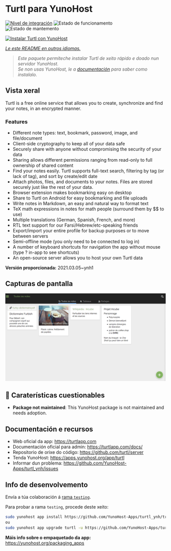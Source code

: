 <!--
NOTA: Este README foi creado automáticamente por <https://github.com/YunoHost/apps/tree/master/tools/readme_generator>
NON debe editarse manualmente.
-->

# Turtl para YunoHost

[![Nivel de integración](https://dash.yunohost.org/integration/turtl.svg)](https://dash.yunohost.org/appci/app/turtl) ![Estado de funcionamento](https://ci-apps.yunohost.org/ci/badges/turtl.status.svg) ![Estado de mantemento](https://ci-apps.yunohost.org/ci/badges/turtl.maintain.svg)

[![Instalar Turtl con YunoHost](https://install-app.yunohost.org/install-with-yunohost.svg)](https://install-app.yunohost.org/?app=turtl)

*[Le este README en outros idiomas.](./ALL_README.md)*

> *Este paquete permíteche instalar Turtl de xeito rápido e doado nun servidor YunoHost.*  
> *Se non usas YunoHost, le a [documentación](https://yunohost.org/install) para saber como instalalo.*

## Vista xeral

Turtl is a free online service that allows you to create, synchronize and find your notes, in an encrypted manner. 

### Features

- Different note types: text, bookmark, password, image, and file/document
- Client-side cryptography to keep all of your data safe
- Securely share with anyone without compromising the security of your data
- Sharing allows different permissions ranging from read-only to full ownership of shared content
- Find your notes easily. Turtl supports full-text search, filtering by tag (or lack of tag), and sort by create/edit date
- Attach photos, files, and documents to your notes. Files are stored securely just like the rest of your data.
- Browser extension makes bookmarking easy on desktop
- Share to Turtl on Android for easy bookmarking and file uploads
- Write notes in Markdown, an easy and natural way to format text
- TeX math expressions in notes for math people (surround them by $$ to use)
- Multiple translations (German, Spanish, French, and more)
- RTL text support for our Farsi/Hebrew/etc-speaking friends
- Export/import your entire profile for backup purposes or to move between servers
- Semi-offline mode (you only need to be connected to log in)
- A number of keyboard shortcuts for navigation the app without mouse (type ? in-app to see shortcuts)
- An open-source server allows you to host your own Turtl data


**Versión proporcionada:** 2021.03.05~ynh1

## Capturas de pantalla

![Captura de pantalla de Turtl](./doc/screenshots/screenshot.png)

## :red_circle: Caraterísticas cuestionables

- **Package not maintained**: This YunoHost package is not maintained and needs adoption.

## Documentación e recursos

- Web oficial da app: <https://turtlapp.com>
- Documentación oficial para admin: <https://turtlapp.com/docs/>
- Repositorio de orixe do código: <https://github.com/turtl/server>
- Tenda YunoHost: <https://apps.yunohost.org/app/turtl>
- Informar dun problema: <https://github.com/YunoHost-Apps/turtl_ynh/issues>

## Info de desenvolvemento

Envía a túa colaboración á [rama `testing`](https://github.com/YunoHost-Apps/turtl_ynh/tree/testing).

Para probar a rama `testing`, procede deste xeito:

```bash
sudo yunohost app install https://github.com/YunoHost-Apps/turtl_ynh/tree/testing --debug
ou
sudo yunohost app upgrade turtl -u https://github.com/YunoHost-Apps/turtl_ynh/tree/testing --debug
```

**Máis info sobre o empaquetado da app:** <https://yunohost.org/packaging_apps>
